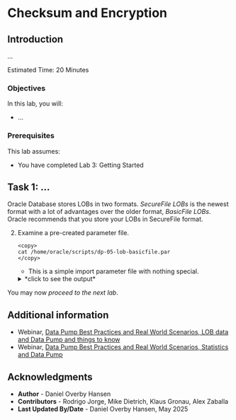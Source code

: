 # Checksum and Encryption

## Introduction

...

Estimated Time: 20 Minutes

### Objectives

In this lab, you will:

* ...

### Prerequisites

This lab assumes:

- You have completed Lab 3: Getting Started

## Task 1: ...

Oracle Database stores LOBs in two formats. *SecureFile LOBs* is the newest format with a lot of advantages over the older format, *BasicFile LOBs*. Oracle recommends that you store your LOBs in SecureFile format.

2. Examine a pre-created parameter file.

    ```
    <copy>
    cat /home/oracle/scripts/dp-05-lob-basicfile.par
    </copy>
    ```

    * This is a simple import parameter file with nothing special.

    <details>
    <summary>*click to see the output*</summary>
    ``` text
    directory=dpdir
    dumpfile=faster-import-lob.dmp
    logfile=faster-import-lob-basicfile.log
    metrics=yes
    logtime=all
    parallel=4    
    ```
    </details> 

You may now *proceed to the next lab*.

## Additional information

* Webinar, [Data Pump Best Practices and Real World Scenarios, LOB data and Data Pump and things to know](https://www.youtube.com/watch?v=960ToLE-ZE8&t=1798s)
* Webinar, [Data Pump Best Practices and Real World Scenarios, Statistics and Data Pump](https://www.youtube.com/watch?v=960ToLE-ZE8&t=1117s)

## Acknowledgments

* **Author** - Daniel Overby Hansen
* **Contributors** - Rodrigo Jorge, Mike Dietrich, Klaus Gronau, Alex Zaballa
* **Last Updated By/Date** - Daniel Overby Hansen, May 2025